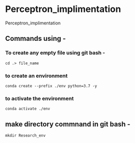 # Perceptron_implimentation
Perceptron_implimentation

## Commands using - 

### To create any empty file using git bash - 
```
cd .> file_name
```

### to create an environment
```
conda create --prefix ./env python=3.7 -y
```

### to activate the environment
```
conda activate ./env
```

## make directory commnand in git bash - 
```
mkdir Research_env
```